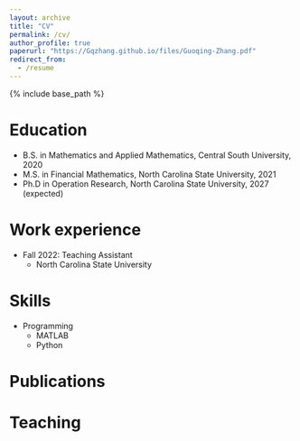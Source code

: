 ```yaml
---
layout: archive
title: "CV"
permalink: /cv/
author_profile: true
paperurl: "https://Gqzhang.github.io/files/Guoqing-Zhang.pdf"
redirect_from:
  - /resume
---
```


{% include base_path  %}

Education
======
* B.S. in Mathematics and Applied Mathematics, Central South University, 2020
* M.S. in Financial Mathematics, North Carolina State University, 2021
* Ph.D in Operation Research, North Carolina State University, 2027 (expected)

Work experience
======
* Fall 2022: Teaching Assistant
  * North Carolina State University

<!---
 * Duties included: Merging pull requests
 * Supervisor: Professor Hub
-->  

Skills
======
* Programming
  * MATLAB
  * Python

Publications
======
<!---
  <ul>{% for post in site.publications %}
    {% include archive-single-cv.html %}
    {% endfor %}</ul>

Talks
======
  <ul>{% for post in site.talks %}
    {% include archive-single-talk-cv.html %}
  {% endfor %}</ul>
-->  

Teaching
======
<!---
%  <ul>{% for post in site.teaching %}
%    {% include archive-single-cv.html %}
%  {% endfor %}</ul>
  
%Service and leadership
%======
%* Currently signed in to 43 different slack teams
-->  
